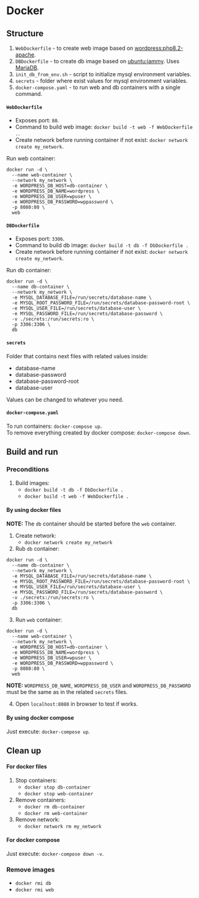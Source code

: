 # Docker

## Structure

1. `WebDockerfile` - to create web image based on [wordpress:php8.2-apache](https://hub.docker.com/layers/library/wordpress/php8.2-apache/images/sha256-0d4b5901a259a565595d1c48c40a34b2425c544cd3b26b6a5ebc9ddd39be29b7?context=explore).
2. `DBDockerfile` - to create db image based on [ubuntu:jammy](http://sabaka.net](https://hub.docker.com/layers/library/ubuntu/jammy/images/sha256-c9cf959fd83770dfdefd8fb42cfef0761432af36a764c077aed54bbc5bb25368?context=explore)https://hub.docker.com/layers/library/ubuntu/jammy/images/sha256-c9cf959fd83770dfdefd8fb42cfef0761432af36a764c077aed54bbc5bb25368?context=explore). Uses [MariaDB](https://mariadb.org/).
3. `init_db_from_env.sh` - script to initialize mysql environment variables.
4. `secrets` - folder where exist values for mysql environment variables.
5. `docker-compose.yaml` - to run web and db containers with a single command.

#### `WebDockerfile`

- Exposes port: `80`.  
- Command to build web image: `docker build -t web -f WebDockerfile .`.  
- Create network before running container if not exist: `docker network create my_network`.  

Run web container:  
```
docker run -d \
  --name web-container \
  --network my_network \
  -e WORDPRESS_DB_HOST=db-container \
  -e WORDPRESS_DB_NAME=wordpress \
  -e WORDPRESS_DB_USER=wpuser \
  -e WORDPRESS_DB_PASSWORD=wppassword \
  -p 8080:80 \
  web
```

#### `DBDockerfile`

- Exposes port: `3306`.  
- Command to build db image: `docker build -t db -f DbDockerfile .`
- Create network before running container if not exist: `docker network create my_network`.  

Run db container:
```
docker run -d \
  --name db-container \
  --network my_network \
  -e MYSQL_DATABASE_FILE=/run/secrets/database-name \
  -e MYSQL_ROOT_PASSWORD_FILE=/run/secrets/database-password-root \
  -e MYSQL_USER_FILE=/run/secrets/database-user \
  -e MYSQL_PASSWORD_FILE=/run/secrets/database-password \
  -v ./secrets:/run/secrets:ro \
  -p 3306:3306 \
  db
```

#### `secrets`

Folder that contains next files with related values inside:
- database-name
- database-password
- database-password-root
- database-user

Values can be changed to whatever you need.

#### `docker-compose.yaml`
To run containers: `docker-compose up`.  
To remove everything created by docker compose: `docker-compose down`.

## Build and run

### Preconditions

1. Build images:
   - `docker build -t db -f DbDockerfile .`
   - `docker build -t web -f WebDockerfile .`

#### By using docker files

**NOTE:** The `db` container should be started before the `web` container.

1. Create network:
   - `docker network create my_network`
2. Rub `db` container:
```
docker run -d \
  --name db-container \
  --network my_network \
  -e MYSQL_DATABASE_FILE=/run/secrets/database-name \
  -e MYSQL_ROOT_PASSWORD_FILE=/run/secrets/database-password-root \
  -e MYSQL_USER_FILE=/run/secrets/database-user \
  -e MYSQL_PASSWORD_FILE=/run/secrets/database-password \
  -v ./secrets:/run/secrets:ro \
  -p 3306:3306 \
  db
```
3. Run `web` container:
```
docker run -d \
  --name web-container \
  --network my_network \
  -e WORDPRESS_DB_HOST=db-container \
  -e WORDPRESS_DB_NAME=wordpress \
  -e WORDPRESS_DB_USER=wpuser \
  -e WORDPRESS_DB_PASSWORD=wppassword \
  -p 8080:80 \
  web
```
**NOTE:** `WORDPRESS_DB_NAME`, `WORDPRESS_DB_USER` and `WORDPRESS_DB_PASSWORD` must be the same as in the related `secrets` files.

4. Open `localhost:8080` in browser to test if works.

#### By using docker compose

Just execute: `docker-compose up`.

## Clean up

#### For docker files

1. Stop containers:
   - `docker stop db-container`
   - `docker stop web-container`
2. Remove containers:
   - `docker rm db-container`
   - `docker rm web-container`
3. Remove network:
   - `docker network rm my_network`

#### For docker compose

Just execute: `docker-compose down -v`.

### Remove images

- `docker rmi db`
- `docker rmi web`



